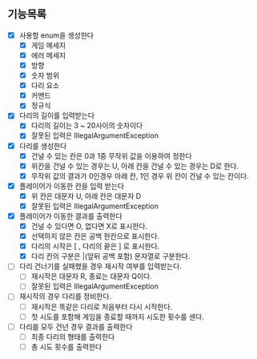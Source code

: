 ## 기능목록

- [X] 사용할 enum을 생성한다
  - [X] 게임 메세지
  - [X] 에러 메세지
  - [X] 방향
  - [X] 숫자 범위
  - [X] 다리 요소
  - [X] 커맨드
  - [X] 정규식
- [X] 다리의 길이를 입력받는다
  - [X] 다리의 길이는 3 ~ 20사이의 숫자이다
  - [X] 잘못된 입력은 IllegalArgumentException
- [X] 다리를 생성한다
  - [X] 건널 수 있는 칸은 0과 1중 무작위 값을 이용하여 정한다
  - [X] 위칸을 건널 수 있는 경우는 U, 아래 칸을 건널 수 있는 경우는 D로 한다.
  - [X] 무작위 값의 결과가 0인경우 아래 칸, 1인 경우 위 칸이 건널 수 있는 칸이다.
- [X] 플레이어가 이동한 칸을 입력 받는다
  - [X] 위 칸은 대문자 U, 아래 칸은 대문자 D
  - [X] 잘못된 입력은 IllegalArgumentException
- [X] 플레이어가 이동한 결과를 출력한다
  - [X] 건널 수 있다면 O, 없다면 X로 표시한다.
  - [X] 선택하지 않은 칸은 공백 한칸으로 표시한다.
  - [X] 다리의 시작은 [ , 다리의 끝은 ] 로 표시한다.
  - [X] 다리 칸의 구분은 |(앞뒤 공백 포함) 문자열로 구분한다.
- [ ] 다리 건너기를 실패했을 경우 재시작 여부를 입력받는다.
  - [ ] 재시작은 대문자 R, 종료는 대문자 Q이다.
  - [ ] 잘못된 입력은 IllegalArgumentException
- [ ] 재시작의 경우 다리를 정비한다.
  - [ ] 재시작은 똑같은 다리로 처음부터 다시 시작한다.
  - [ ] 첫 시도를 포함해 게임을 종료할 때까지 시도한 횟수를 센다.
- [ ] 다리를 모두 건넌 경우 결과를 출력한다
  - [ ] 최종 다리의 형태를 출력한다
  - [ ] 총 시도 횟수를 출력한다